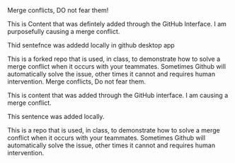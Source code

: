 Merge conflicts, DO not fear them!

This is Content that was defintely added through the GitHub Interface. I am purposefully causing a merge conflict.

Thid sentefnce was addedd locally in github desktop app

This is a forked repo that is used, in class, to demonstrate how to solve a merge conflict when it occurs with your teammates. Sometimes Github will automatically solve the issue, other times it cannot and requires human intervention.
Merge conflicts, Do not fear them.

This is content that was added through the GitHub interface. I am causing a merge conflict.

This sentence was added locally.

This is a repo that is used, in class, to demonstrate how to solve a merge conflict when it occurs with your teammates. Sometimes Github will automatically solve the issue, other times it cannot and requires human intervention.
